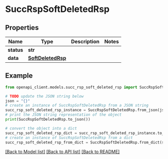 # SuccRspSoftDeletedRsp


## Properties

Name | Type | Description | Notes
------------ | ------------- | ------------- | -------------
**status** | **str** |  | 
**data** | [**SoftDeletedRsp**](SoftDeletedRsp.md) |  | 

## Example

```python
from openapi_client.models.succ_rsp_soft_deleted_rsp import SuccRspSoftDeletedRsp

# TODO update the JSON string below
json = "{}"
# create an instance of SuccRspSoftDeletedRsp from a JSON string
succ_rsp_soft_deleted_rsp_instance = SuccRspSoftDeletedRsp.from_json(json)
# print the JSON string representation of the object
print(SuccRspSoftDeletedRsp.to_json())

# convert the object into a dict
succ_rsp_soft_deleted_rsp_dict = succ_rsp_soft_deleted_rsp_instance.to_dict()
# create an instance of SuccRspSoftDeletedRsp from a dict
succ_rsp_soft_deleted_rsp_from_dict = SuccRspSoftDeletedRsp.from_dict(succ_rsp_soft_deleted_rsp_dict)
```
[[Back to Model list]](../README.md#documentation-for-models) [[Back to API list]](../README.md#documentation-for-api-endpoints) [[Back to README]](../README.md)


